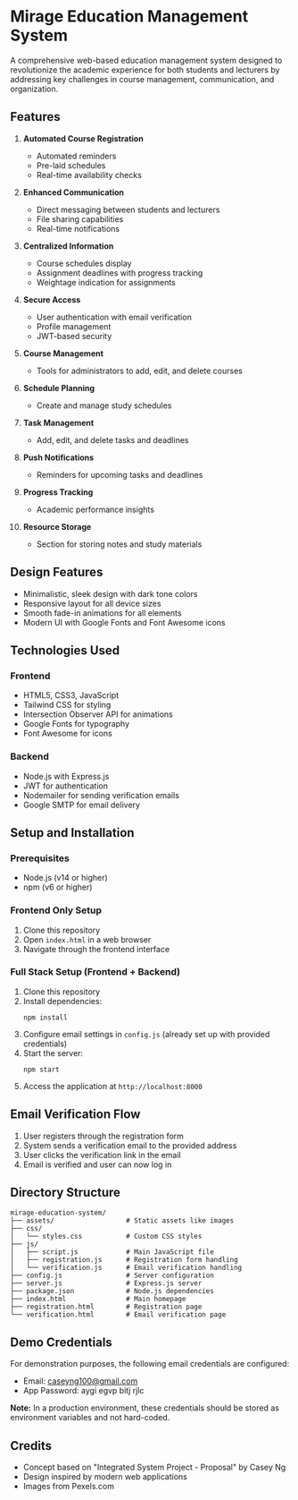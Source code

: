 # Mirage Education Management System

A comprehensive web-based education management system designed to revolutionize the academic experience for both students and lecturers by addressing key challenges in course management, communication, and organization.

## Features

1. **Automated Course Registration**
   - Automated reminders
   - Pre-laid schedules
   - Real-time availability checks

2. **Enhanced Communication**
   - Direct messaging between students and lecturers
   - File sharing capabilities
   - Real-time notifications

3. **Centralized Information**
   - Course schedules display
   - Assignment deadlines with progress tracking
   - Weightage indication for assignments

4. **Secure Access**
   - User authentication with email verification
   - Profile management
   - JWT-based security

5. **Course Management**
   - Tools for administrators to add, edit, and delete courses

6. **Schedule Planning**
   - Create and manage study schedules

7. **Task Management**
   - Add, edit, and delete tasks and deadlines

8. **Push Notifications**
   - Reminders for upcoming tasks and deadlines

9. **Progress Tracking**
   - Academic performance insights

10. **Resource Storage**
    - Section for storing notes and study materials

## Design Features

- Minimalistic, sleek design with dark tone colors
- Responsive layout for all device sizes
- Smooth fade-in animations for all elements
- Modern UI with Google Fonts and Font Awesome icons

## Technologies Used

### Frontend
- HTML5, CSS3, JavaScript
- Tailwind CSS for styling
- Intersection Observer API for animations
- Google Fonts for typography
- Font Awesome for icons

### Backend
- Node.js with Express.js
- JWT for authentication
- Nodemailer for sending verification emails
- Google SMTP for email delivery

## Setup and Installation

### Prerequisites
- Node.js (v14 or higher)
- npm (v6 or higher)

### Frontend Only Setup
1. Clone this repository
2. Open `index.html` in a web browser
3. Navigate through the frontend interface

### Full Stack Setup (Frontend + Backend)
1. Clone this repository
2. Install dependencies:
   ```
   npm install
   ```
3. Configure email settings in `config.js` (already set up with provided credentials)
4. Start the server:
   ```
   npm start
   ```
5. Access the application at `http://localhost:8000`

## Email Verification Flow

1. User registers through the registration form
2. System sends a verification email to the provided address
3. User clicks the verification link in the email
4. Email is verified and user can now log in

## Directory Structure

```
mirage-education-system/
├── assets/                  # Static assets like images
├── css/
│   └── styles.css           # Custom CSS styles
├── js/
│   ├── script.js            # Main JavaScript file
│   ├── registration.js      # Registration form handling
│   └── verification.js      # Email verification handling
├── config.js                # Server configuration
├── server.js                # Express.js server
├── package.json             # Node.js dependencies
├── index.html               # Main homepage
├── registration.html        # Registration page
└── verification.html        # Email verification page
```

## Demo Credentials

For demonstration purposes, the following email credentials are configured:

- Email: caseyng100@gmail.com
- App Password: aygi egvp bitj rjlc

**Note:** In a production environment, these credentials should be stored as environment variables and not hard-coded.

## Credits

- Concept based on "Integrated System Project - Proposal" by Casey Ng
- Design inspired by modern web applications
- Images from Pexels.com
